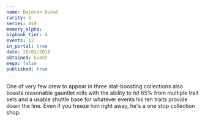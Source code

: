 ```yaml
---
name: Bajoran Dukat
rarity: 4
series: ds9
memory_alpha:
bigbook_tier: 4
events: 12
in_portal: true
date: 28/02/2018
obtained: Event
mega: false
published: true
---
```


One of very few crew to appear in three stat-boosting collections also boasts reasonable gauntlet rolls with the ability to hit 65% from multiple trait sets and a usable shuttle base for whatever events his ten traits provide down the line. Even if you freeze him right away, he's a one stop collection shop.
